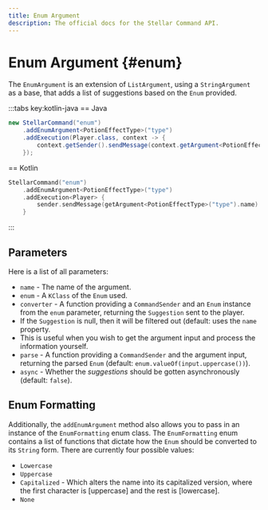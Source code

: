 ```yaml
---
title: Enum Argument
description: The official docs for the Stellar Command API.
---
```


# Enum Argument {#enum}

The `EnumArgument` is an extension of `ListArgument`, using a `StringArgument` as a base, that adds a list of suggestions based on the `Enum` provided.

:::tabs key:kotlin-java
== Java
```Java
new StellarCommand("enum")
    .addEnumArgument<PotionEffectType>("type")
    .addExecution(Player.class, context -> {
        context.getSender().sendMessage(context.getArgument<PotionEffectType>("type").getName())
    });
```
== Kotlin
```Kotlin
StellarCommand("enum")
    .addEnumArgument<PotionEffectType>("type")
    .addExecution<Player> {
        sender.sendMessage(getArgument<PotionEffectType>("type").name)
    }
```
:::

## Parameters

Here is a list of all parameters:

* `name` - The name of the argument.
* `enum` - A `KClass` of the `Enum` used.
* `converter` - A function providing a `CommandSender` and an `Enum` instance from the `enum` parameter, returning the `Suggestion` sent to the player.
* If the `Suggestion` is null, then it will be filtered out (default: uses the `name` property.
* This is useful when you wish to get the argument input and process the information yourself.
* `parse` - A function providing a `CommandSender` and the argument input, returning the parsed `Enum` (default: `enum.valueOf(input.uppercase())`).
* `async` - Whether the _suggestions_ should be gotten asynchronously (default: `false`).

## Enum Formatting

Additionally, the `addEnumArgument` method also allows you to pass in an instance of the `EnumFormatting` enum class. The `EnumFormatting` enum contains a list of functions that dictate how the `Enum` should be converted to its `String` form. There are currently four possible values:
* `Lowercase`
* `Uppercase`
* `Capitalized` - Which alters the name into its capitalized version, where the first character is [uppercase] and the rest is [lowercase].
* `None`